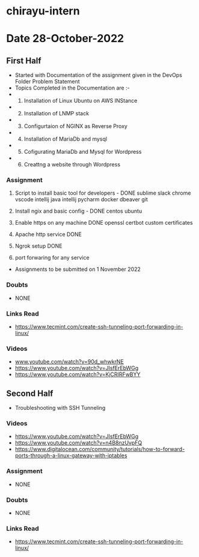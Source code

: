 # chirayu-intern



# Date 28-October-2022

## First Half

- Started with Documentation of the assignment given in the DevOps Folder Problem Statement
- Topics Completed in the Documentation are :- 
-  1. Installation of Linux Ubuntu on AWS INStance 
-  2. Installation of LNMP stack
-  3. Configurtaion of NGINX as Reverse Proxy 
-  4. Installation of MariaDb and mysql
-  5. Cofigurating MariaDb and Mysql for Wordpress
-  6. Creattng a website through Wordpress

### Assignment
  1. Script to install basic tool for developers - DONE 
     sublime
     slack
     chrome
     vscode
     intellij java
     intellij pycharm
     docker
     dbeaver
     git
2. Install ngix and basic config - DONE 
   centos
   ubuntu

3. Enable https on any machine DONE 
   openssl
   certbot
   custom certificates

4. Apache http service DONE 

5. Ngrok setup DONE

6. port forwaring for any service

- Assignments to be submitted on 1 November 2022

### Doubts

- NONE
### Links Read

- https://www.tecmint.com/create-ssh-tunneling-port-forwarding-in-linux/

### Videos
 
- www.youtube.com/watch?v=90d_whwkrNE
- https://www.youtube.com/watch?v=JIsfErEbWGg
- https://www.youtube.com/watch?v=KjCRIRFwBYY
## Second Half

- Troubleshooting with SSH Tunneling 

### Videos

- https://www.youtube.com/watch?v=JIsfErEbWGg
- https://www.youtube.com/watch?v=n4B8nzUvpFQ
- https://www.digitalocean.com/community/tutorials/how-to-forward-ports-through-a-linux-gateway-with-iptables

### Assignment

- NONE 

### Doubts

- NONE 
### Links Read
- https://www.tecmint.com/create-ssh-tunneling-port-forwarding-in-linux/
